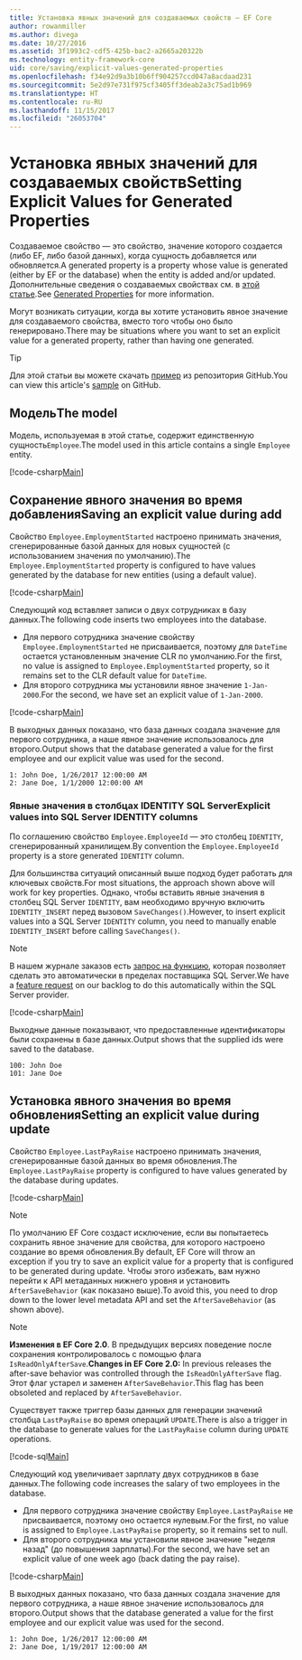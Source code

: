 ```yaml
---
title: Установка явных значений для создаваемых свойств — EF Core
author: rowanmiller
ms.author: divega
ms.date: 10/27/2016
ms.assetid: 3f1993c2-cdf5-425b-bac2-a2665a20322b
ms.technology: entity-framework-core
uid: core/saving/explicit-values-generated-properties
ms.openlocfilehash: f34e92d9a3b10b6ff904257ccd047a8acdaad231
ms.sourcegitcommit: 5e2d97e731f975cf3405ff3deab2a3c75ad1b969
ms.translationtype: HT
ms.contentlocale: ru-RU
ms.lasthandoff: 11/15/2017
ms.locfileid: "26053704"
---
```

# <a name="setting-explicit-values-for-generated-properties"></a><span data-ttu-id="5ae32-102">Установка явных значений для создаваемых свойств</span><span class="sxs-lookup"><span data-stu-id="5ae32-102">Setting Explicit Values for Generated Properties</span></span>

<span data-ttu-id="5ae32-103">Создаваемое свойство — это свойство, значение которого создается (либо EF, либо базой данных), когда сущность добавляется или обновляется.</span><span class="sxs-lookup"><span data-stu-id="5ae32-103">A generated property is a property whose value is generated (either by EF or the database) when the entity is added and/or updated.</span></span> <span data-ttu-id="5ae32-104">Дополнительные сведения о создаваемых свойствах см. в [этой статье](../modeling/generated-properties.md).</span><span class="sxs-lookup"><span data-stu-id="5ae32-104">See [Generated Properties](../modeling/generated-properties.md) for more information.</span></span>

<span data-ttu-id="5ae32-105">Могут возникать ситуации, когда вы хотите установить явное значение для создаваемого свойства, вместо того чтобы оно было генерировано.</span><span class="sxs-lookup"><span data-stu-id="5ae32-105">There may be situations where you want to set an explicit value for a generated property, rather than having one generated.</span></span>

> [!TIP]  
> <span data-ttu-id="5ae32-106">Для этой статьи вы можете скачать [пример](https://github.com/aspnet/EntityFramework.Docs/tree/master/samples/core/Saving/Saving/ExplicitValuesGenerateProperties/) из репозитория GitHub.</span><span class="sxs-lookup"><span data-stu-id="5ae32-106">You can view this article's [sample](https://github.com/aspnet/EntityFramework.Docs/tree/master/samples/core/Saving/Saving/ExplicitValuesGenerateProperties/) on GitHub.</span></span>

## <a name="the-model"></a><span data-ttu-id="5ae32-107">Модель</span><span class="sxs-lookup"><span data-stu-id="5ae32-107">The model</span></span>

<span data-ttu-id="5ae32-108">Модель, используемая в этой статье, содержит единственную сущность`Employee`.</span><span class="sxs-lookup"><span data-stu-id="5ae32-108">The model used in this article contains a single `Employee` entity.</span></span>

[!code-csharp[Main](../../../samples/core/Saving/Saving/ExplicitValuesGenerateProperties/Employee.cs#Sample)]

## <a name="saving-an-explicit-value-during-add"></a><span data-ttu-id="5ae32-109">Сохранение явного значения во время добавления</span><span class="sxs-lookup"><span data-stu-id="5ae32-109">Saving an explicit value during add</span></span>

<span data-ttu-id="5ae32-110">Свойство `Employee.EmploymentStarted` настроено принимать значения, сгенерированные базой данных для новых сущностей (с использованием значения по умолчанию).</span><span class="sxs-lookup"><span data-stu-id="5ae32-110">The `Employee.EmploymentStarted` property is configured to have values generated by the database for new entities (using a default value).</span></span>

[!code-csharp[Main](../../../samples/core/Saving/Saving/ExplicitValuesGenerateProperties/EmployeeContext.cs#EmploymentStarted)]

<span data-ttu-id="5ae32-111">Следующий код вставляет записи о двух сотрудниках в базу данных.</span><span class="sxs-lookup"><span data-stu-id="5ae32-111">The following code inserts two employees into the database.</span></span>
* <span data-ttu-id="5ae32-112">Для первого сотрудника значение свойству `Employee.EmploymentStarted` не присваивается, поэтому для `DateTime` остается установленным значение CLR по умолчанию.</span><span class="sxs-lookup"><span data-stu-id="5ae32-112">For the first, no value is assigned to `Employee.EmploymentStarted` property, so it remains set to the CLR default value for `DateTime`.</span></span>
* <span data-ttu-id="5ae32-113">Для второго сотрудника мы установили явное значение `1-Jan-2000`.</span><span class="sxs-lookup"><span data-stu-id="5ae32-113">For the second, we have set an explicit value of `1-Jan-2000`.</span></span>

[!code-csharp[Main](../../../samples/core/Saving/Saving/ExplicitValuesGenerateProperties/Sample.cs#EmploymentStarted)]

<span data-ttu-id="5ae32-114">В выходных данных показано, что база данных создала значение для первого сотрудника, а наше явное значение использовалось для второго.</span><span class="sxs-lookup"><span data-stu-id="5ae32-114">Output shows that the database generated a value for the first employee and our explicit value was used for the second.</span></span>

``` Console
1: John Doe, 1/26/2017 12:00:00 AM
2: Jane Doe, 1/1/2000 12:00:00 AM
```

### <a name="explicit-values-into-sql-server-identity-columns"></a><span data-ttu-id="5ae32-115">Явные значения в столбцах IDENTITY SQL Server</span><span class="sxs-lookup"><span data-stu-id="5ae32-115">Explicit values into SQL Server IDENTITY columns</span></span>

<span data-ttu-id="5ae32-116">По соглашению свойство `Employee.EmployeeId` — это столбец `IDENTITY`, сгенерированный хранилищем.</span><span class="sxs-lookup"><span data-stu-id="5ae32-116">By convention the `Employee.EmployeeId` property is a store generated `IDENTITY` column.</span></span>

<span data-ttu-id="5ae32-117">Для большинства ситуаций описанный выше подход будет работать для ключевых свойств.</span><span class="sxs-lookup"><span data-stu-id="5ae32-117">For most situations, the approach shown above will work for key properties.</span></span> <span data-ttu-id="5ae32-118">Однако, чтобы вставить явные значения в столбец SQL Server `IDENTITY`, вам необходимо вручную включить `IDENTITY_INSERT` перед вызовом `SaveChanges()`.</span><span class="sxs-lookup"><span data-stu-id="5ae32-118">However, to insert explicit values into a SQL Server `IDENTITY` column, you need to manually enable `IDENTITY_INSERT` before calling `SaveChanges()`.</span></span>

> [!NOTE]  
> <span data-ttu-id="5ae32-119">В нашем журнале заказов есть [запрос на функцию](https://github.com/aspnet/EntityFramework/issues/703), которая позволяет сделать это автоматически в пределах поставщика SQL Server.</span><span class="sxs-lookup"><span data-stu-id="5ae32-119">We have a [feature request](https://github.com/aspnet/EntityFramework/issues/703) on our backlog to do this automatically within the SQL Server provider.</span></span>

[!code-csharp[Main](../../../samples/core/Saving/Saving/ExplicitValuesGenerateProperties/Sample.cs#EmployeeId)]

<span data-ttu-id="5ae32-120">Выходные данные показывают, что предоставленные идентификаторы были сохранены в базе данных.</span><span class="sxs-lookup"><span data-stu-id="5ae32-120">Output shows that the supplied ids were saved to the database.</span></span>

``` Console
100: John Doe
101: Jane Doe
```

## <a name="setting-an-explicit-value-during-update"></a><span data-ttu-id="5ae32-121">Установка явного значения во время обновления</span><span class="sxs-lookup"><span data-stu-id="5ae32-121">Setting an explicit value during update</span></span>

<span data-ttu-id="5ae32-122">Свойство `Employee.LastPayRaise` настроено принимать значения, сгенерированные базой данных во время обновления.</span><span class="sxs-lookup"><span data-stu-id="5ae32-122">The `Employee.LastPayRaise` property is configured to have values generated by the database during updates.</span></span>

[!code-csharp[Main](../../../samples/core/Saving/Saving/ExplicitValuesGenerateProperties/EmployeeContext.cs#LastPayRaise)]

> [!NOTE]  
> <span data-ttu-id="5ae32-123">По умолчанию EF Core создаст исключение, если вы попытаетесь сохранить явное значение для свойства, для которого настроено создание во время обновления.</span><span class="sxs-lookup"><span data-stu-id="5ae32-123">By default, EF Core will throw an exception if you try to save an explicit value for a property that is configured to be generated during update.</span></span> <span data-ttu-id="5ae32-124">Чтобы этого избежать, вам нужно перейти к API метаданных нижнего уровня и установить `AfterSaveBehavior` (как показано выше).</span><span class="sxs-lookup"><span data-stu-id="5ae32-124">To avoid this, you need to drop down to the lower level metadata API and set the `AfterSaveBehavior` (as shown above).</span></span>

> [!NOTE]  
> <span data-ttu-id="5ae32-125">**Изменения в EF Core 2.0**. В предыдущих версиях поведение после сохранения контролировалось с помощью флага `IsReadOnlyAfterSave`.</span><span class="sxs-lookup"><span data-stu-id="5ae32-125">**Changes in EF Core 2.0:** In previous releases the after-save behavior was controlled through the `IsReadOnlyAfterSave` flag.</span></span> <span data-ttu-id="5ae32-126">Этот флаг устарел и заменен `AfterSaveBehavior`.</span><span class="sxs-lookup"><span data-stu-id="5ae32-126">This flag has been obsoleted and replaced by `AfterSaveBehavior`.</span></span>

<span data-ttu-id="5ae32-127">Существует также триггер базы данных для генерации значений столбца `LastPayRaise` во время операций `UPDATE`.</span><span class="sxs-lookup"><span data-stu-id="5ae32-127">There is also a trigger in the database to generate values for the `LastPayRaise` column during `UPDATE` operations.</span></span>

[!code-sql[Main](../../../samples/core/Saving/Saving/ExplicitValuesGenerateProperties/employee_UPDATE.sql)]

<span data-ttu-id="5ae32-128">Следующий код увеличивает зарплату двух сотрудников в базе данных.</span><span class="sxs-lookup"><span data-stu-id="5ae32-128">The following code increases the salary of two employees in the database.</span></span>
* <span data-ttu-id="5ae32-129">Для первого сотрудника значение свойству `Employee.LastPayRaise` не присваивается, поэтому оно остается нулевым.</span><span class="sxs-lookup"><span data-stu-id="5ae32-129">For the first, no value is assigned to `Employee.LastPayRaise` property, so it remains set to null.</span></span>
* <span data-ttu-id="5ae32-130">Для второго сотрудника мы установили явное значение "неделя назад" (до повышения зарплаты).</span><span class="sxs-lookup"><span data-stu-id="5ae32-130">For the second, we have set an explicit value of one week ago (back dating the pay raise).</span></span>

[!code-csharp[Main](../../../samples/core/Saving/Saving/ExplicitValuesGenerateProperties/Sample.cs#LastPayRaise)]

<span data-ttu-id="5ae32-131">В выходных данных показано, что база данных создала значение для первого сотрудника, а наше явное значение использовалось для второго.</span><span class="sxs-lookup"><span data-stu-id="5ae32-131">Output shows that the database generated a value for the first employee and our explicit value was used for the second.</span></span>

``` Console
1: John Doe, 1/26/2017 12:00:00 AM
2: Jane Doe, 1/19/2017 12:00:00 AM
```
